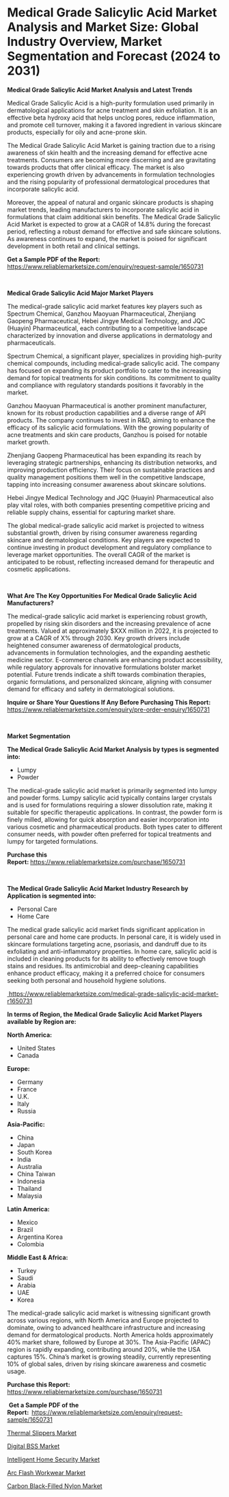 <p><h1>Medical Grade Salicylic Acid Market Analysis and Market Size: Global Industry Overview, Market Segmentation and Forecast (2024 to 2031)</h1></p><p><strong>Medical Grade Salicylic Acid Market Analysis and Latest Trends</strong></p>
<p><p>Medical Grade Salicylic Acid is a high-purity formulation used primarily in dermatological applications for acne treatment and skin exfoliation. It is an effective beta hydroxy acid that helps unclog pores, reduce inflammation, and promote cell turnover, making it a favored ingredient in various skincare products, especially for oily and acne-prone skin.</p><p>The Medical Grade Salicylic Acid Market is gaining traction due to a rising awareness of skin health and the increasing demand for effective acne treatments. Consumers are becoming more discerning and are gravitating towards products that offer clinical efficacy. The market is also experiencing growth driven by advancements in formulation technologies and the rising popularity of professional dermatological procedures that incorporate salicylic acid.</p><p>Moreover, the appeal of natural and organic skincare products is shaping market trends, leading manufacturers to incorporate salicylic acid in formulations that claim additional skin benefits. The Medical Grade Salicylic Acid Market is expected to grow at a CAGR of 14.8% during the forecast period, reflecting a robust demand for effective and safe skincare solutions. As awareness continues to expand, the market is poised for significant development in both retail and clinical settings.</p></p>
<p><strong>Get a Sample PDF of the Report:&nbsp;</strong> <a href="https://www.reliablemarketsize.com/enquiry/request-sample/1650731?utm_campaign=1180&utm_medium=2&utm_source=Github&utm_content=ia&utm_term=26092024&utm_id=medical-grade-salicylic-acid">https://www.reliablemarketsize.com/enquiry/request-sample/1650731</a></p>
<p>&nbsp;</p>
<p><strong>Medical Grade Salicylic Acid Major Market Players</strong></p>
<p><p>The medical-grade salicylic acid market features key players such as Spectrum Chemical, Ganzhou Maoyuan Pharmaceutical, Zhenjiang Gaopeng Pharmaceutical, Hebei Jingye Medical Technology, and JQC (Huayin) Pharmaceutical, each contributing to a competitive landscape characterized by innovation and diverse applications in dermatology and pharmaceuticals.</p><p>Spectrum Chemical, a significant player, specializes in providing high-purity chemical compounds, including medical-grade salicylic acid. The company has focused on expanding its product portfolio to cater to the increasing demand for topical treatments for skin conditions. Its commitment to quality and compliance with regulatory standards positions it favorably in the market.</p><p>Ganzhou Maoyuan Pharmaceutical is another prominent manufacturer, known for its robust production capabilities and a diverse range of API products. The company continues to invest in R&D, aiming to enhance the efficacy of its salicylic acid formulations. With the growing popularity of acne treatments and skin care products, Ganzhou is poised for notable market growth.</p><p>Zhenjiang Gaopeng Pharmaceutical has been expanding its reach by leveraging strategic partnerships, enhancing its distribution networks, and improving production efficiency. Their focus on sustainable practices and quality management positions them well in the competitive landscape, tapping into increasing consumer awareness about skincare solutions.</p><p>Hebei Jingye Medical Technology and JQC (Huayin) Pharmaceutical also play vital roles, with both companies presenting competitive pricing and reliable supply chains, essential for capturing market share.</p><p>The global medical-grade salicylic acid market is projected to witness substantial growth, driven by rising consumer awareness regarding skincare and dermatological conditions. Key players are expected to continue investing in product development and regulatory compliance to leverage market opportunities. The overall CAGR of the market is anticipated to be robust, reflecting increased demand for therapeutic and cosmetic applications.</p></p>
<p>&nbsp;</p>
<p><strong>What Are The Key Opportunities For Medical Grade Salicylic Acid Manufacturers?</strong></p>
<p><p>The medical-grade salicylic acid market is experiencing robust growth, propelled by rising skin disorders and the increasing prevalence of acne treatments. Valued at approximately $XXX million in 2022, it is projected to grow at a CAGR of X% through 2030. Key growth drivers include heightened consumer awareness of dermatological products, advancements in formulation technologies, and the expanding aesthetic medicine sector. E-commerce channels are enhancing product accessibility, while regulatory approvals for innovative formulations bolster market potential. Future trends indicate a shift towards combination therapies, organic formulations, and personalized skincare, aligning with consumer demand for efficacy and safety in dermatological solutions.</p></p>
<p><strong>Inquire or Share Your Questions If Any Before Purchasing This Report:</strong> <a href="https://www.reliablemarketsize.com/enquiry/pre-order-enquiry/1650731?utm_campaign=1180&utm_medium=2&utm_source=Github&utm_content=ia&utm_term=26092024&utm_id=medical-grade-salicylic-acid">https://www.reliablemarketsize.com/enquiry/pre-order-enquiry/1650731</a></p>
<p>&nbsp;</p>
<p><strong>Market Segmentation</strong></p>
<p><strong>The Medical Grade Salicylic Acid Market Analysis by types is segmented into:</strong></p>
<p><ul><li>Lumpy</li><li>Powder</li></ul></p>
<p><p>The medical-grade salicylic acid market is primarily segmented into lumpy and powder forms. Lumpy salicylic acid typically contains larger crystals and is used for formulations requiring a slower dissolution rate, making it suitable for specific therapeutic applications. In contrast, the powder form is finely milled, allowing for quick absorption and easier incorporation into various cosmetic and pharmaceutical products. Both types cater to different consumer needs, with powder often preferred for topical treatments and lumpy for targeted formulations.</p></p>
<p><strong>Purchase this Report:&nbsp;</strong><a href="https://www.reliablemarketsize.com/purchase/1650731?utm_campaign=1180&utm_medium=2&utm_source=Github&utm_content=ia&utm_term=26092024&utm_id=medical-grade-salicylic-acid">https://www.reliablemarketsize.com/purchase/1650731</a></p>
<p>&nbsp;</p>
<p><strong>The Medical Grade Salicylic Acid Market Industry Research by Application is segmented into:</strong></p>
<p><ul><li>Personal Care</li><li>Home Care</li></ul></p>
<p><p>The medical grade salicylic acid market finds significant application in personal care and home care products. In personal care, it is widely used in skincare formulations targeting acne, psoriasis, and dandruff due to its exfoliating and anti-inflammatory properties. In home care, salicylic acid is included in cleaning products for its ability to effectively remove tough stains and residues. Its antimicrobial and deep-cleaning capabilities enhance product efficacy, making it a preferred choice for consumers seeking both personal and household hygiene solutions.</p></p>
<p><a href="https://www.reliablemarketsize.com/medical-grade-salicylic-acid-market-r1650731?utm_campaign=1180&utm_medium=2&utm_source=Github&utm_content=ia&utm_term=26092024&utm_id=medical-grade-salicylic-acid">&nbsp;https://www.reliablemarketsize.com/medical-grade-salicylic-acid-market-r1650731</a></p>
<p><strong>In terms of Region, the Medical Grade Salicylic Acid Market Players available by Region are:</strong></p>
<p>
    <p> <strong> North America: </strong>
        <ul>
            <li>United States</li>
            <li>Canada</li>
        </ul>
        </p> 
    <p> <strong> Europe: </strong>
        <ul>
            <li>Germany</li>
            <li>France</li>
            <li>U.K.</li>
            <li>Italy</li>
            <li>Russia</li>
        </ul>
        </p> 
    <p> <strong> Asia-Pacific: </strong>
        <ul>
            <li>China</li>
            <li>Japan</li>
            <li>South Korea</li>
            <li>India</li>
            <li>Australia</li>
            <li>China Taiwan</li>
            <li>Indonesia</li>
            <li>Thailand</li>
            <li>Malaysia</li>
        </ul>
        </p> 
    <p> <strong> Latin America: </strong>
        <ul>
            <li>Mexico</li>
            <li>Brazil</li>
            <li>Argentina Korea</li>
            <li>Colombia</li>
        </ul>
        </p> 
    <p> <strong> Middle East & Africa: </strong>
        <ul>
            <li>Turkey</li>
            <li>Saudi</li>
            <li>Arabia</li>
            <li>UAE</li>
            <li>Korea</li>
        </ul>
    </p>
    </p>
<p><p>The medical-grade salicylic acid market is witnessing significant growth across various regions, with North America and Europe projected to dominate, owing to advanced healthcare infrastructure and increasing demand for dermatological products. North America holds approximately 40% market share, followed by Europe at 30%. The Asia-Pacific (APAC) region is rapidly expanding, contributing around 20%, while the USA captures 15%. China’s market is growing steadily, currently representing 10% of global sales, driven by rising skincare awareness and cosmetic usage.</p></p>
<p><strong>Purchase this Report: </strong><a href="https://www.reliablemarketsize.com/purchase/1650731?utm_campaign=1180&utm_medium=2&utm_source=Github&utm_content=ia&utm_term=26092024&utm_id=medical-grade-salicylic-acid">https://www.reliablemarketsize.com/purchase/1650731</a></p>
<p>&nbsp;<strong>Get a Sample PDF of the Report:&nbsp;&nbsp;</strong><a href="https://www.reliablemarketsize.com/enquiry/request-sample/1650731?utm_campaign=1180&utm_medium=2&utm_source=Github&utm_content=ia&utm_term=26092024&utm_id=medical-grade-salicylic-acid">https://www.reliablemarketsize.com/enquiry/request-sample/1650731</a></p>
<p><strong></strong></p>
<p><p><a href="https://issuu.com/reportprime-2/docs/thermal-slippers-market-size-2030.p_648f0c69358d82?utm_campaign=1180&utm_medium=2&utm_source=Github&utm_content=ia&utm_term=26092024&utm_id=medical-grade-salicylic-acid">Thermal Slippers Market</a></p><p><a href="https://www.linkedin.com/pulse/mapping-digital-bss-market-trends-challenges-breakthroughs-hj4mf?utm_campaign=1180&utm_medium=2&utm_source=Github&utm_content=ia&utm_term=26092024&utm_id=medical-grade-salicylic-acid">Digital BSS Market</a></p><p><a href="https://www.linkedin.com/pulse/deep-dive-intelligent-home-security-market-itstrends-segmentation-sgduf?utm_campaign=1180&utm_medium=2&utm_source=Github&utm_content=ia&utm_term=26092024&utm_id=medical-grade-salicylic-acid">Intelligent Home Security Market</a></p><p><a href="https://issuu.com/reportprime-2/docs/arc-flash-workwear-market-size-2030_0844d83a9a588a?utm_campaign=1180&utm_medium=2&utm_source=Github&utm_content=ia&utm_term=26092024&utm_id=medical-grade-salicylic-acid">Arc Flash Workwear Market</a></p><p><a href="https://github.com/BryceTownsendr/Market-Research-Report-List-6/blob/main/carbon-black-filled-nylon-market.md?utm_campaign=1180&utm_medium=2&utm_source=Github&utm_content=ia&utm_term=26092024&utm_id=medical-grade-salicylic-acid">Carbon Black-Filled Nylon Market</a></p></p>